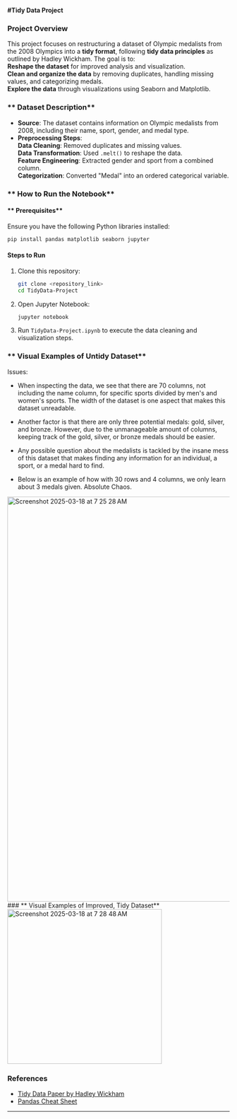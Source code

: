 **#Tidy Data Project**  

### **Project Overview**  
This project focuses on restructuring a dataset of Olympic medalists from the 2008 Olympics into a **tidy format**, following **tidy data principles** as outlined by Hadley Wickham. The goal is to:  
  **Reshape the dataset** for improved analysis and visualization.  
  **Clean and organize the data** by removing duplicates, handling missing values, and categorizing medals.  
  **Explore the data** through visualizations using Seaborn and Matplotlib.  

### ** Dataset Description**  
- **Source**: The dataset contains information on Olympic medalists from 2008, including their name, sport, gender, and medal type.  
- **Preprocessing Steps**:  
    **Data Cleaning**: Removed duplicates and missing values.  
    **Data Transformation**: Used `.melt()` to reshape the data.  
    **Feature Engineering**: Extracted gender and sport from a combined column.  
    **Categorization**: Converted "Medal" into an ordered categorical variable.  

### ** How to Run the Notebook**  
#### ** Prerequisites**  
Ensure you have the following Python libraries installed:  
```bash
pip install pandas matplotlib seaborn jupyter
```
#### **Steps to Run**  
1. Clone this repository:  
   ```bash
   git clone <repository_link>
   cd TidyData-Project
   ```
2. Open Jupyter Notebook:  
   ```bash
   jupyter notebook
   ```
3. Run `TidyData-Project.ipynb` to execute the data cleaning and visualization steps.  

### ** Visual Examples of Untidy Dataset**  
Issues: 
- When inspecting the data, we see that there are 70 columns, not including the name column, for specific sports divided by men's and women's sports. The width of the dataset is one aspect that makes this dataset unreadable. 

- Another factor is that there are only three potential medals: gold, silver, and bronze. However, due to the unmanageable amount of columns, keeping track of the gold, silver, or bronze medals should be easier.

- Any possible question about the medalists is tackled by the insane mess of this dataset that makes finding any information for an individual, a sport, or a medal hard to find.

- Below is an example of how with 30 rows and 4 columns, we only learn about 3 medals given. Absolute Chaos.
 <img width="916" alt="Screenshot 2025-03-18 at 7 25 28 AM" src="https://github.com/user-attachments/assets/55b6659c-d2ca-463b-8dbc-f820a00d4011" />
### ** Visual Examples of Improved, Tidy Dataset**  
<img width="350" alt="Screenshot 2025-03-18 at 7 28 48 AM" src="https://github.com/user-attachments/assets/bc9bf35f-8aec-4b99-a25d-3e97aa9fac0c" />


### **References**  
- [Tidy Data Paper by Hadley Wickham](https://vita.had.co.nz/papers/tidy-data.pdf)  
- [Pandas Cheat Sheet](https://pandas.pydata.org/Pandas_Cheat_Sheet.pdf)  

---
